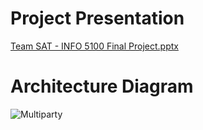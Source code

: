   # Project Presentation
  [Team SAT - INFO 5100 Final Project.pptx](https://github.com/user-attachments/files/16301198/Team.SAT.-.INFO.5100.Final.Project.pptx)

  # Architecture Diagram
  ![Multiparty](https://github.com/user-attachments/assets/f687fc96-8e4e-434d-9ec5-7f6ad9cd6f3b)
